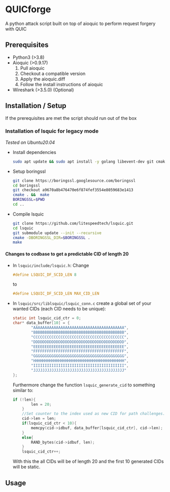 # QUICforge

A python attack script built on top of aioquic to perform request forgery with QUIC

## Prerequisites

- Python3 (>3.8)
- Aioquic (>0.9.17)
	1. Pull aioquic 
	2. Checkout a compatible version
	3. Apply the aioquic.diff
	4. Follow the install instructions of aioquic
- Wireshark (>3.5.0) (Optional)

## Installation / Setup

If the prerequisites are met the script should run out of the box

### Installation of lsquic for legacy mode

*Tested on Ubuntu20.04*
- Install dependencies
	```bash
	sudo apt update && sudo apt install -y golang libevent-dev git cmake binutils
	```
- Setup boringssl
	```bash
	git clone https://boringssl.googlesource.com/boringssl
	cd boringssl
	git checkout a9670a8b476470e6f874fef3554e8059683e1413
	cmake . &&  make
	BORINGSSL=$PWD
	cd ..
	```
- Compile lsquic
	```bash
	git clone https://github.com/litespeedtech/lsquic.git
	cd lsquic
	git submodule update --init --recursive
	cmake -DBORINGSSL_DIR=$BORINGSSL .
	make
	```
#### Changes to codbase to get a predictable CID of length 20

- In `lsquic/include/lsquic.h`:
	Change 
	```C
	#define LSQUIC_DF_SCID_LEN 8
	```
	to
	```C
	#define LSQUIC_DF_SCID_LEN MAX_CID_LEN
	```
- In `lsquic/src/liblsquic/lsquic_conn.c` create a global set of your wanted CIDs (each CID needs to be unique):
	```C
	static int lsquic_cid_ctr = 0;
	char* data_buffer[10] = {
    		"AAAAAAAAAAAAAAAAAAAAAAAAAAAAAAAAAAAAAAAA",
    		"BBBBBBBBBBBBBBBBBBBBBBBBBBBBBBBBBBBBBBBB",
    		"CCCCCCCCCCCCCCCCCCCCCCCCCCCCCCCCCCCCCCCC",
    		"DDDDDDDDDDDDDDDDDDDDDDDDDDDDDDDDDDDDDDDD",
    		"EEEEEEEEEEEEEEEEEEEEEEEEEEEEEEEEEEEEEEEE",
    		"FFFFFFFFFFFFFFFFFFFFFFFFFFFFFFFFFFFFFFFF",
    		"GGGGGGGGGGGGGGGGGGGGGGGGGGGGGGGGGGGGGGGG",
    		"HHHHHHHHHHHHHHHHHHHHHHHHHHHHHHHHHHHHHHHH",
    		"IIIIIIIIIIIIIIIIIIIIIIIIIIIIIIIIIIIIIIII",
    		"JJJJJJJJJJJJJJJJJJJJJJJJJJJJJJJJJJJJJJJJ"
	};
	```
	Furthermore change the function `lsquic_generate_cid` to something similar to:
	```C
	if (!len){
    		len = 20;
    	}
    	//Set counter to the index used as new CID for path challenges.
    	cid->len = len;
    	if(lsquic_cid_ctr < 10){       
    		memcpy(cid->idbuf, data_buffer[lsquic_cid_ctr], cid->len);
    	}
    	else{
    		RAND_bytes(cid->idbuf, len);
    	}
    	lsquic_cid_ctr++;
	```
	With this the all CIDs will be of length 20 and the first 10 generated CIDs will be static.

## Usage


